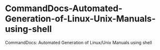 # CommandDocs-Automated-Generation-of-Linux-Unix-Manuals-using-shell
CommandDocs: Automated Generation of Linux/Unix Manuals using shell
